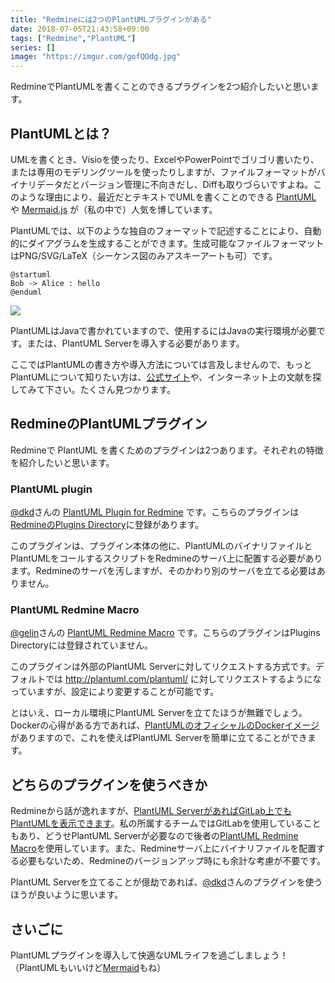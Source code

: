 ```yaml
---
title: "Redmineには2つのPlantUMLプラグインがある"
date: 2018-07-05T21:43:58+09:00
tags: ["Redmine","PlantUML"]
series: []
image: "https://imgur.com/gofQOdg.jpg"
---
```


RedmineでPlantUMLを書くことのできるプラグインを2つ紹介したいと思います。

<!--more-->

## PlantUMLとは？

UMLを書くとき、Visioを使ったり、ExcelやPowerPointでゴリゴリ書いたり、または専用のモデリングツールを使ったりしますが、ファイルフォーマットがバイナリデータだとバージョン管理に不向きだし、Diffも取りづらいですよね。このような理由により、最近だとテキストでUMLを書くことのできる [PlantUML](http://plantuml.com/) や [Mermaid.js](https://mermaidjs.github.io/) が（私の中で）人気を博しています。

PlantUMLでは、以下のような独自のフォーマットで記述することにより、自動的にダイアグラムを生成することができます。生成可能なファイルフォーマットはPNG/SVG/LaTeX（シーケンス図のみアスキーアートも可）です。

```plantuml
@startuml
Bob -> Alice : hello
@enduml
```

![](https://imgur.com/5ZgCNge.png)

PlantUMLはJavaで書かれていますので、使用するにはJavaの実行環境が必要です。または、PlantUML Serverを導入する必要があります。

ここではPlantUMLの書き方や導入方法については言及しませんので、もっとPlantUMLについて知りたい方は、[公式サイト](http://plantuml.com/)や、インターネット上の文献を探してみて下さい。たくさん見つかります。

## RedmineのPlantUMLプラグイン

Redmineで PlantUML を書くためのプラグインは2つあります。それぞれの特徴を紹介したいと思います。

### PlantUML plugin

[@dkd](https://github.com/dkd)さんの [PlantUML Plugin for Redmine](https://github.com/dkd/plantuml) です。こちらのプラグインは[RedmineのPlugins Directory](https://www.redmine.org/plugins/plantuml)に登録があります。

このプラグインは、プラグイン本体の他に、PlantUMLのバイナリファイルとPlantUMLをコールするスクリプトをRedmineのサーバ上に配置する必要があります。Redmineのサーバを汚しますが、そのかわり別のサーバを立てる必要はありません。

### PlantUML Redmine Macro

[@gelin](https://bitbucket.org/gelin)さんの [PlantUML Redmine Macro](https://bitbucket.org/gelin/plantuml-redmine-macro) です。こちらのプラグインはPlugins Directoryには登録されていません。

このプラグインは外部のPlantUML Serverに対してリクエストする方式です。デフォルトでは http://plantuml.com/plantuml/ に対してリクエストするようになっていますが、設定により変更することが可能です。

とはいえ、ローカル環境にPlantUML Serverを立てたほうが無難でしょう。Dockerの心得がある方であれば、[PlantUMLのオフィシャルのDockerイメージ](https://hub.docker.com/r/plantuml/plantuml-server/)がありますので、これを使えばPlantUML Serverを簡単に立てることができます。

## どちらのプラグインを使うべきか

Redmineから話が逸れますが、[PlantUML ServerがあればGitLab上でもPlantUMLを表示できます](https://docs.gitlab.com/ee/administration/integration/plantuml.html)。私の所属するチームではGitLabを使用していることもあり、どうせPlantUML Serverが必要なので後者の[PlantUML Redmine Macro](https://bitbucket.org/gelin/plantuml-redmine-macro)を使用しています。また、Redmineサーバ上にバイナリファイルを配置する必要もないため、Redmineのバージョンアップ時にも余計な考慮が不要です。

PlantUML Serverを立てることが億劫であれば、[@dkd](https://github.com/dkd)さんのプラグインを使うほうが良いように思います。

## さいごに

PlantUMLプラグインを導入して快適なUMLライフを過ごしましょう！（PlantUMLもいいけど[Mermaid](https://github.com/taikii/redmine_mermaid_macro)もね）

